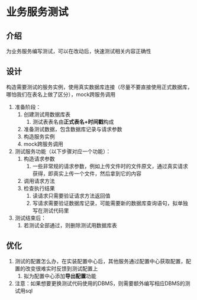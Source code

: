 # 业务服务测试

## 介绍

为业务服务编写测试，可以在改动后，快速测试相关内容正确性

## 设计

构造需要测试的服务实例，使用真实数据库连接（尽量不要直接使用正式数据库，哪怕我们在表名上做了区分），mock跨服务调用

1. 准备阶段：
    1. 创建测试用数据库表
        1. 测试表表名由**正式表名+时间戳**构成
    2. 准备测试数据，包含数据库记录与请求参数
    3. 构造服务实例
    4. mock跨服务调用
2. 测试服务功能（以下步骤对应一个功能）：
    1. 构造请求参数
        1. 一些非常规的请求参数，例如上传文件时的文件原文，通过真实请求获得，即真实上传一个文件，然后拿到它的内容
    2. 调用请求方法
    3. 检查执行结果
        1. 读请求只需要验证请求方法返回值
        2. 写请求需要验证数据库记录，可能需要新的数据库查询语句，拟单独写在测试代码里
3. 测试结束后：
    1. 若测试全部通过，则删除测试用数据库表

## 优化

1. 测试的配置怎么办，在实装配置中心后，其他服务通过配置中心获取配置，配置的改变很难实时反馈到测试配置上
   1. 拟为配置中心添加**导出配置**功能
2. 注意：如果想要更换测试代码使用的DBMS，则需要额外编写相应DBMS的测试用sql